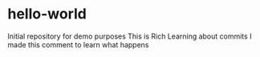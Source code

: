 # hello-world
Initial repository for demo purposes
This is Rich Learning about commits 
I made this comment to learn what happens
